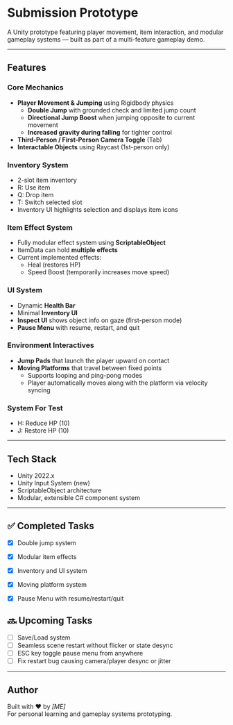 # Submission Prototype

A Unity prototype featuring player movement, item interaction, and modular gameplay systems — built as part of a multi-feature gameplay demo.

---

## Features

### Core Mechanics
- **Player Movement & Jumping** using Rigidbody physics  
  - **Double Jump** with grounded check and limited jump count  
  - **Directional Jump Boost** when jumping opposite to current movement  
  - **Increased gravity during falling** for tighter control
- **Third-Person / First-Person Camera Toggle** (Tab)
- **Interactable Objects** using Raycast (1st-person only)

### Inventory System
- 2-slot item inventory
- R: Use item  
- Q: Drop item  
- T: Switch selected slot
- Inventory UI highlights selection and displays item icons

### Item Effect System
- Fully modular effect system using **ScriptableObject**
- ItemData can hold **multiple effects**
- Current implemented effects:
  - Heal (restores HP)
  - Speed Boost (temporarily increases move speed)

### UI System
- Dynamic **Health Bar**
- Minimal **Inventory UI**
- **Inspect UI** shows object info on gaze (first-person mode)
- **Pause Menu** with resume, restart, and quit

### Environment Interactives
- **Jump Pads** that launch the player upward on contact
- **Moving Platforms** that travel between fixed points
  - Supports looping and ping-pong modes
  - Player automatically moves along with the platform via velocity syncing

### System For Test
- H: Reduce HP (10)
- J: Restore HP (10)

---

## Tech Stack

- Unity 2022.x
- Unity Input System (new)
- ScriptableObject architecture
- Modular, extensible C# component system

---

## ✅ Completed Tasks

- [x] Double jump system
- [x] Modular item effects
- [x] Inventory and UI system
- [x] Moving platform system
- [x] Pause Menu with resume/restart/quit


## 🔜 Upcoming Tasks

- [ ] Save/Load system
- [ ] Seamless scene restart without flicker or state desync
- [ ] ESC key toggle pause menu from anywhere
- [ ] Fix restart bug causing camera/player desync or jitter

---

## Author

Built with ❤️ by *[ME]*  
For personal learning and gameplay systems prototyping.


